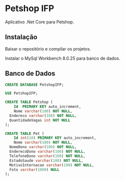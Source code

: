 # Petshop IFP

Aplicativo .Net Core para Petshop.

## Instalação

Baixar o repositório e compilar os projetos.

Instalar o MySql Workbench 8.0.25 para banco de dados.

## Banco de Dados

```sql
CREATE DATABASE PetshopIFP;

USE PetshopIFP;

CREATE TABLE Petshop (
	Id  PRIMARY KEY auto_increment,
	Nome varchar(100) NOT NULL,
  Endereco varchar(100) NOT NULL,
  QuantidadeVagas int NOT NULL
);

CREATE TABLE Pet (
	Id int(10) PRIMARY KEY auto_increment,
	Nome varchar(100) NOT NULL,
  NomeDono varchar(100) NOT NULL,
  EnderecoDono varchar(100) NOT NULL,
  TelefoneDono varchar(100) NOT NULL,
  EstadoSaude varchar(100) NOT NULL,
  MotivoInternacao varchar(100) NOT NULL,
  Foto varchar(1000) NULL
);
```
